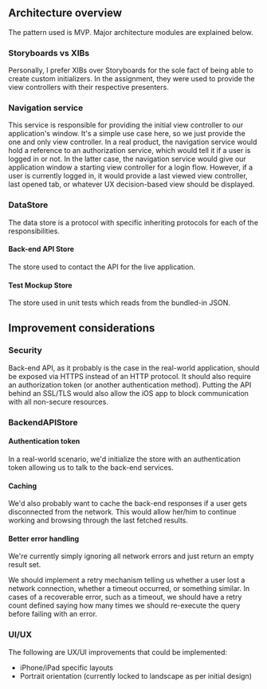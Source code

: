 ## Architecture overview
The pattern used is MVP. Major architecture modules are explained below.

### Storyboards vs XIBs
Personally, I prefer XIBs over Storyboards for the sole fact of being able to create custom initializers. In the assignment, they were used to provide the view controllers with their respective presenters.

### Navigation service
This service is responsible for providing the initial view controller to our application's window. It's a simple use case here, so we just provide the one and only view controller. In a real product, the navigation service would hold a reference to an authorization service, which would tell it if a user is logged in or not. In the latter case, the navigation service would give our application window a starting view controller for a login flow. However, if a user is currently logged in, it would provide a last viewed view controller, last opened tab, or whatever UX decision-based view should be displayed.

### DataStore
The data store is a protocol with specific inheriting protocols for each of the responsibilities.

#### Back-end API Store
The store used to contact the API for the live application.

#### Test Mockup Store
The store used in unit tests which reads from the bundled-in JSON.

## Improvement considerations

### Security

Back-end API, as it probably is the case in the real-world application, should be exposed via HTTPS instead of an HTTP protocol. It should also require an authorization token (or another authentication method). Putting the API behind an SSL/TLS would also allow the iOS app to block communication with all non-secure resources.

### BackendAPIStore

#### Authentication token

In a real-world scenario, we'd initialize the store with an authentication token allowing us to talk to the back-end services.

#### Caching

We'd also probably want to cache the back-end responses if a user gets disconnected from the network. This would allow her/him to continue working and browsing through the last fetched results.

#### Better error handling

We're currently simply ignoring all network errors and just return an empty result set.

We should implement a retry mechanism telling us whether a user lost a network connection, whether a timeout occurred, or something similar.  In cases of a recoverable error, such as a timeout, we should have a retry count defined saying how many times we should re-execute the query before failing with an error.

### UI/UX
The following are UX/UI improvements that could be implemented:

* iPhone/iPad specific layouts
* Portrait orientation (currently locked to landscape as per initial design)